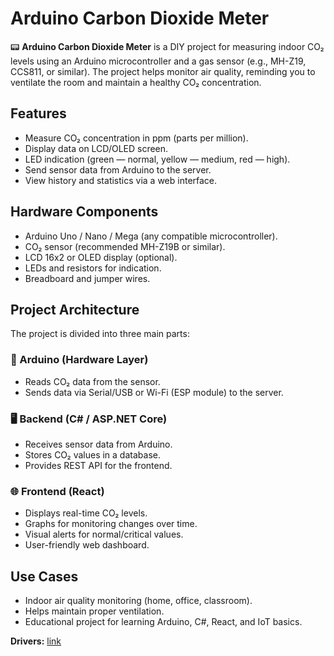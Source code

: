 # Arduino Carbon Dioxide Meter

📟 **Arduino Carbon Dioxide Meter** is a DIY project for measuring indoor CO₂ levels using an Arduino microcontroller and a gas sensor (e.g., MH-Z19, CCS811, or similar).
The project helps monitor air quality, reminding you to ventilate the room and maintain a healthy CO₂ concentration.

## Features

* Measure CO₂ concentration in ppm (parts per million).
* Display data on LCD/OLED screen.
* LED indication (green — normal, yellow — medium, red — high).
* Send sensor data from Arduino to the server.
* View history and statistics via a web interface.

## Hardware Components

* Arduino Uno / Nano / Mega (any compatible microcontroller).
* CO₂ sensor (recommended MH-Z19B or similar).
* LCD 16x2 or OLED display (optional).
* LEDs and resistors for indication.
* Breadboard and jumper wires.

## Project Architecture

The project is divided into three main parts:

### 🔌 Arduino (Hardware Layer)

* Reads CO₂ data from the sensor.
* Sends data via Serial/USB or Wi-Fi (ESP module) to the server.

### 🖥️ Backend (C# / ASP.NET Core)

* Receives sensor data from Arduino.
* Stores CO₂ values in a database.
* Provides REST API for the frontend.

### 🌐 Frontend (React)

* Displays real-time CO₂ levels.
* Graphs for monitoring changes over time.
* Visual alerts for normal/critical values.
* User-friendly web dashboard.

## Use Cases

* Indoor air quality monitoring (home, office, classroom).
* Helps maintain proper ventilation.
* Educational project for learning Arduino, C#, React, and IoT basics.

**Drivers:** [link](https://www.silabs.com/software-and-tools/usb-to-uart-bridge-vcp-drivers?tab=downloads)
